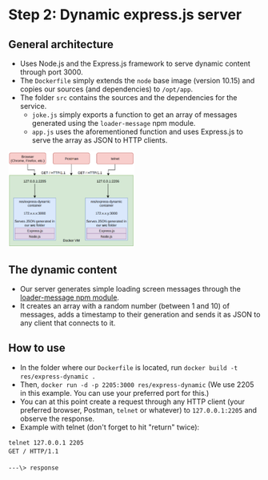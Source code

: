 # Step 2: Dynamic express.js server

## General architecture

- Uses Node.js and the Express.js framework to serve dynamic content through port 3000.
- The `Dockerfile` simply extends the `node` base image (version 10.15) and copies our sources (and dependencies) to `/opt/app`.
- The folder `src` contains the sources and the dependencies for the service.
  - `joke.js` simply exports a function to get an array of messages generated using the `loader-message` npm module.
  - `app.js` uses the aforementioned function and uses Express.js to serve the array as JSON to HTTP clients.

<img src="../img/express-dynamic.png" width="50%" height="50%">

## The dynamic content

- Our server generates simple loading screen messages through the [loader-message npm module](https://www.npmjs.com/package/loader-message).
- It creates an array with a random number (between 1 and 10) of messages, adds a timestamp to their generation and sends it as JSON to any client that connects to it.

## How to use

- In the folder where our `Dockerfile` is located, run `docker build -t res/express-dynamic .`
- Then, `docker run -d -p 2205:3000 res/express-dynamic` (We use 2205 in this example. You can use your preferred port for this.)
- You can at this point create a request through any HTTP client (your preferred browser, Postman, `telnet` or whatever) to `127.0.0.1:2205` and observe the response.
- Example with telnet (don't forget to hit "return" twice):

```bash
telnet 127.0.0.1 2205
GET / HTTP/1.1

---\> response
```
